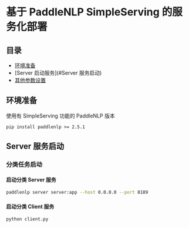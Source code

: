 # 基于 PaddleNLP SimpleServing 的服务化部署

## 目录
- [环境准备](#环境准备)
- [Server 启动服务](#Server 服务启动)
- [其他参数设置](#其他参数设置)

## 环境准备
使用有 SimpleServing 功能的 PaddleNLP 版本
```shell
pip install paddlenlp >= 2.5.1
```
## Server 服务启动
### 分类任务启动
#### 启动分类 Server 服务
```bash
paddlenlp server server:app --host 0.0.0.0 --port 8189
```

#### 启动分类 Client 服务
```bash
python client.py
```
